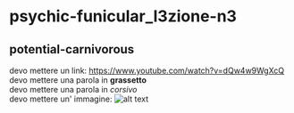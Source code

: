 # psychic-funicular_l3zione-n3
## **potential-carnivorous**

devo mettere un link: https://www.youtube.com/watch?v=dQw4w9WgXcQ \
devo mettere una parola in **grassetto**\
devo mettere una parola in *corsivo*\
devo mettere un' immagine: ![alt text](EWhnR4TXgAED3vnTu.jpg)
